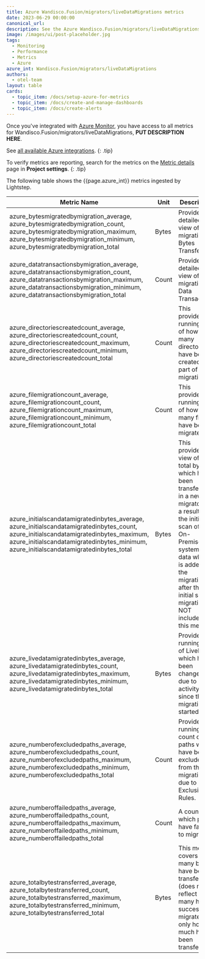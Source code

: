 ```yaml
---
title: Azure Wandisco.Fusion/migrators/liveDataMigrations metrics
date: 2023-06-29 00:00:00
canonical_url:
description: See the Azure Wandisco.Fusion/migrators/liveDataMigrations metrics ingested by Lightstep Observability
image: /images/ui/post-placeholder.jpg
tags:
  - Monitoring
  - Performance
  - Metrics
  - Azure
azure_int: Wandisco.Fusion/migrators/liveDataMigrations
authors:
  - otel-team
layout: table
cards:
  - topic_item: /docs/setup-azure-for-metrics
  - topic_item: /docs/create-and-manage-dashboards
  - topic_item: /docs/create-alerts
---
```

Once you've integrated with [Azure Monitor](/docs/setup-azure-for-metrics), you have access to all metrics for Wandisco.Fusion/migrators/liveDataMigrations, **PUT DESCRIPTION HERE**. 

See [all available Azure integrations](/docs/azure-metrics).
{: .tip}

To verify metrics are reporting, search for the metrics on the [Metric details](/docs/manage-metric-details) page in **Project settings**.
{: .tip}

The following table shows the {{page.azure_int}} metrics ingested by Lightstep.
<table class="table-aws">
<colgroup><col span="1" style="width: 35%;" /><col span="1" style="width: 15%;" /><col span="1" style="width: 35%;" /></colgroup>
  <thead>
    <th>Metric Name</th>
    <th>Unit</th>
    <th>Description</th>
  </thead>
  <tr>
    <td>azure_bytesmigratedbymigration_average, azure_bytesmigratedbymigration_count, azure_bytesmigratedbymigration_maximum, azure_bytesmigratedbymigration_minimum, azure_bytesmigratedbymigration_total</td>
    <td>Bytes</td>
    <td>Provides a detailed view of a migration's Bytes Transferred</td>
  </tr>
  <tr>
    <td>azure_datatransactionsbymigration_average, azure_datatransactionsbymigration_count, azure_datatransactionsbymigration_maximum, azure_datatransactionsbymigration_minimum, azure_datatransactionsbymigration_total</td>
    <td>Count</td>
    <td>Provides a detailed view of a migration's Data Transactions</td>
  </tr>
  <tr>
    <td>azure_directoriescreatedcount_average, azure_directoriescreatedcount_count, azure_directoriescreatedcount_maximum, azure_directoriescreatedcount_minimum, azure_directoriescreatedcount_total</td>
    <td>Count</td>
    <td>This provides a running view of how many directories have been created as part of a migration.</td>
  </tr>
  <tr>
    <td>azure_filemigrationcount_average, azure_filemigrationcount_count, azure_filemigrationcount_maximum, azure_filemigrationcount_minimum, azure_filemigrationcount_total</td>
    <td>Count</td>
    <td>This provides a running total of how many files have been migrated.</td>
  </tr>
  <tr>
    <td>azure_initialscandatamigratedinbytes_average, azure_initialscandatamigratedinbytes_count, azure_initialscandatamigratedinbytes_maximum, azure_initialscandatamigratedinbytes_minimum, azure_initialscandatamigratedinbytes_total</td>
    <td>Bytes</td>
    <td>This provides the view of the total bytes which have been transferred in a new migrator as a result of the initial scan of the On-Premises file system. Any data which is added to the migration after the initial scan migration, is NOT included in this metric.</td>
  </tr>
  <tr>
    <td>azure_livedatamigratedinbytes_average, azure_livedatamigratedinbytes_count, azure_livedatamigratedinbytes_maximum, azure_livedatamigratedinbytes_minimum, azure_livedatamigratedinbytes_total</td>
    <td>Bytes</td>
    <td>Provides a running total of LiveData which has been changed due to Client activity, since the migration started.</td>
  </tr>
  <tr>
    <td>azure_numberofexcludedpaths_average, azure_numberofexcludedpaths_count, azure_numberofexcludedpaths_maximum, azure_numberofexcludedpaths_minimum, azure_numberofexcludedpaths_total</td>
    <td>Count</td>
    <td>Provides a running count of the paths which have been excluded from the migration due to Exclusion Rules.</td>
  </tr>
  <tr>
    <td>azure_numberoffailedpaths_average, azure_numberoffailedpaths_count, azure_numberoffailedpaths_maximum, azure_numberoffailedpaths_minimum, azure_numberoffailedpaths_total</td>
    <td>Count</td>
    <td>A count of which paths have failed to migrate.</td>
  </tr>
  <tr>
    <td>azure_totalbytestransferred_average, azure_totalbytestransferred_count, azure_totalbytestransferred_maximum, azure_totalbytestransferred_minimum, azure_totalbytestransferred_total</td>
    <td>Bytes</td>
    <td>This metric covers how many bytes have been transferred (does not reflect how many have successfully migrated, only how much has been transferred).</td>
  </tr>
</table>
